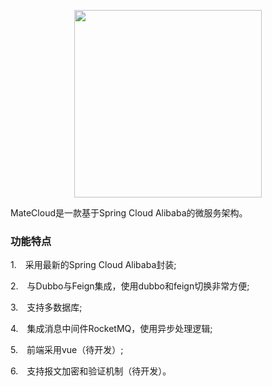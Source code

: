 <p align="center">

  <img src="https://cdn.cankaojia.cn/matecloud.jpg" width="300">
</p>

MateCloud是一款基于Spring Cloud Alibaba的微服务架构。

### 功能特点
1.　采用最新的Spring Cloud Alibaba封装;

2.　与Dubbo与Feign集成，使用dubbo和feign切换非常方便;

3.　支持多数据库;

4.　集成消息中间件RocketMQ，使用异步处理逻辑;

5.　前端采用vue（待开发）;

6.　支持报文加密和验证机制（待开发）。

